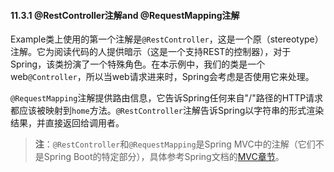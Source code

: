 #### 11.3.1 @RestController注解and @RequestMapping注解

Example类上使用的第一个注解是`@RestController`，这是一个原（stereotype）注解。它为阅读代码的人提供暗示（这是一个支持REST的控制器），对于Spring，该类扮演了一个特殊角色。在本示例中，我们的类是一个web`@Controller`，所以当web请求进来时，Spring会考虑是否使用它来处理。

`@RequestMapping`注解提供路由信息，它告诉Spring任何来自"/"路径的HTTP请求都应该被映射到`home`方法。`@RestController`注解告诉Spring以字符串的形式渲染结果，并直接返回给调用者。

> **注**：`@RestController`和`@RequestMapping`是Spring MVC中的注解（它们不是Spring Boot的特定部分），具体参考Spring文档的[MVC章节](http://mvc.linesh.tw/)。



